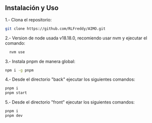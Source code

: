 ## Instalación y Uso

1.- Clona el repositorio:
   ```bash
   git clone https://github.com/RLFreddy/AIMO.git
   ```
2.- Version de node usada v18.18.0, recomiendo usar nvm y ejecutar el comando:
 ```bash
   nvm use
   ```
3.- Instala pnpm de manera global:
   ```bash
   npm i -g pnpm
   ```
4.- Desde el directorio "back" ejecutar los siguientes comandos:
   ```bash
   pnpm i
   pnpm start
   ```
5.- Desde el directorio "front" ejecutar los siguientes comandos:
   ```bash
   pnpm i
   pnpm dev
   ```